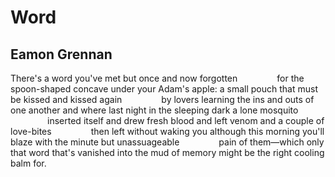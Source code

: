 # Word
## Eamon Grennan
There's a word you've met but once and now forgotten
               for the spoon-shaped concave under your Adam's apple:
a small pouch that must be kissed and kissed again
               by lovers learning the ins and outs of one another
and where last night in the sleeping dark a lone mosquito
               inserted itself and drew fresh blood and left
venom and a couple of love-bites
               then left without waking you although this morning
you'll blaze with the minute but unassuageable
               pain of them—which only that word that's vanished
into the mud of memory might be the right cooling balm for.